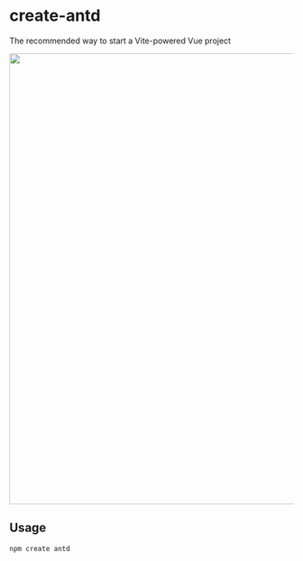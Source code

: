 # create-antd

The recommended way to start a Vite-powered Vue project

<p align="center">
  <img src="" width="800">
</p>

## Usage

```sh
npm create antd
```
